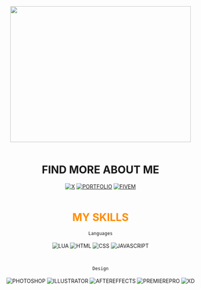 <div id="header" align="center">
  <img src="https://media.giphy.com/media/citBl9yPwnUOs/giphy.gif" width="480" height="360"/>
</div>
</br>
<div id="findmore" align="center">
  <h1 align="center">FIND MORE ABOUT ME</h1>
  <a href="https://twitter.com/flexiartt"><img src="https://img.shields.io/badge/X-black?style=for-the-badge&logo=x&logoColor=white" alt="X"/></a>
  <a href="https://flexiartt.com/"><img src="https://img.shields.io/badge/Portfolio-red?style=for-the-badge&logo=adobe&logoColor=white" alt="PORTFOLIO"/></a>
  <a href="https://forum.cfx.re/u/flexiboi/summary"><img src="https://img.shields.io/badge/fivem-orange?style=for-the-badge&logo=fivem&logoColor=white" alt="FIVEM"/></a>
</div>
</br>
<div id="skills" align="center">
  <h1 align="center" style="color : darkorange">MY SKILLS</h1>

  <code align="center">Languages</code>
  </br>
  </br>
  <img src="https://img.shields.io/badge/lua-blue?style=for-the-badge&logo=lua&logoColor=white" alt="LUA"/>
  <img src="https://img.shields.io/badge/html-red?style=for-the-badge&logo=html5&logoColor=white" alt="HTML"/>
  <img src="https://img.shields.io/badge/css-blue?style=for-the-badge&logo=csswizardry&logoColor=white" alt="CSS"/>
  <img src="https://img.shields.io/badge/javascript-yellow?style=for-the-badge&logo=javascript&logoColor=white" alt="JAVASCRIPT"/>

  </br>
  
  <code align="center">Design</code>
  </br>
  </br>
  <img src="https://img.shields.io/badge/adobephotoshop-darkblue?style=for-the-badge&logo=adobephotoshop&logoColor=white" alt="PHOTOSHOP"/>
  <img src="https://img.shields.io/badge/adobeillustrator-orange?style=for-the-badge&logo=adobeillustrator&logoColor=white" alt="ILLUSTRATOR"/>
  <img src="https://img.shields.io/badge/adobeaftereffects-purple?style=for-the-badge&logo=adobeaftereffects&logoColor=white" alt="AFTEREFFECTS"/>
  <img src="https://img.shields.io/badge/adobepremierepro-purple?style=for-the-badge&logo=adobepremierepro&logoColor=white" alt="PREMIEREPRO"/>
  <img src="https://img.shields.io/badge/adobexd-purple?style=for-the-badge&logo=adobexd&logoColor=white" alt="XD"/>
</div>
